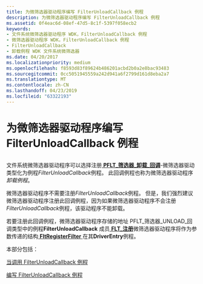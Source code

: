 ```yaml
---
title: 为微筛选器驱动程序编写 FilterUnloadCallback 例程
description: 为微筛选器驱动程序编写 FilterUnloadCallback 例程
ms.assetid: 0f4eac6d-08ef-47d5-8c1f-5397f058ecb2
keywords:
- 文件系统微筛选器驱动程序 WDK，FilterUnloadCallback 例程
- 微筛选器驱动程序 WDK，FilterUnloadCallback 例程
- FilterUnloadCallback
- 卸载例程 WDK 文件系统微筛选器
ms.date: 04/20/2017
ms.localizationpriority: medium
ms.openlocfilehash: f8593d83f89624b486201acbd2b0a2e8bac93483
ms.sourcegitcommit: 0cc5051945559a242d941a6f2799d161d8eba2a7
ms.translationtype: MT
ms.contentlocale: zh-CN
ms.lasthandoff: 04/23/2019
ms.locfileid: "63322193"
---
```

# <a name="writing-a-filterunloadcallback-routine-for-a-minifilter-driver"></a>为微筛选器驱动程序编写 FilterUnloadCallback 例程


## <span id="ddk_writing_a_filterunloadcallback_routine_for_a_minifilter_driver_if"></span><span id="DDK_WRITING_A_FILTERUNLOADCALLBACK_ROUTINE_FOR_A_MINIFILTER_DRIVER_IF"></span>


文件系统微筛选器驱动程序可以选择注册[ **PFLT\_筛选器\_卸载\_回调**](https://msdn.microsoft.com/library/windows/hardware/ff551085)-微筛选器驱动类型化为例程*FilterUnloadCallback*例程。 此回调例程也称为微筛选器驱动程序*卸载例程*。

微筛选器驱动程序不需要注册*FilterUnloadCallback*例程。 但是，我们强烈建议微筛选器驱动程序注册此回调例程，因为如果微筛选器驱动程序不会注册*FilterUnloadCallback*例程，该驱动程序不能卸载。

若要注册此回调例程，微筛选器驱动程序存储的地址 PFLT\_筛选器\_UNLOAD\_回调类型中的例程**FilterUnloadCallback** 成员[ **FLT\_注册**](https://msdn.microsoft.com/library/windows/hardware/ff544811)微筛选器驱动程序将作为参数传递的结构[ **FltRegisterFilter** ](https://msdn.microsoft.com/library/windows/hardware/ff544305)在其**DriverEntry**例程。

本部分包括：

[当调用 FilterUnloadCallback 例程](when-the-filterunloadcallback-routine-is-called.md)

[编写 FilterUnloadCallback 例程](writing-a-filterunloadcallback-routine.md)

 

 




